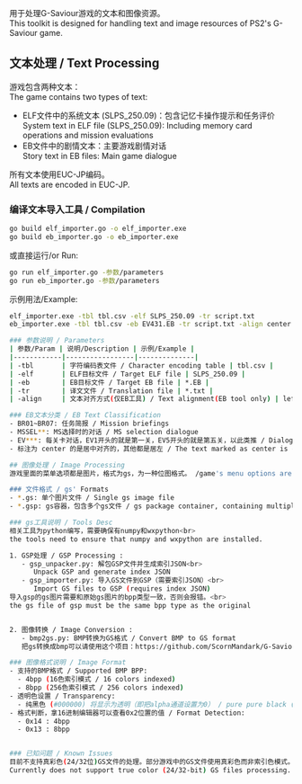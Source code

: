 

用于处理G-Saviour游戏的文本和图像资源。<br>
This toolkit is designed for handling text and image resources of PS2's G-Saviour game.

## 文本处理 / Text Processing

游戏包含两种文本：<br>
The game contains two types of text:
- ELF文件中的系统文本 (SLPS_250.09)：包含记忆卡操作提示和任务评价<br>
  System text in ELF file (SLPS_250.09): Including memory card operations and mission evaluations
- EB文件中的剧情文本：主要游戏剧情对话<br>
  Story text in EB files: Main game dialogue

所有文本使用EUC-JP编码。<br>
All texts are encoded in EUC-JP.

### 编译文本导入工具 / Compilation

```bash
go build elf_importer.go -o elf_importer.exe
go build eb_importer.go -o eb_importer.exe
```
或直接运行/or Run:
```bash
go run elf_importer.go -参数/parameters
go run eb_importer.go -参数/parameters
```
示例用法/Example:
```bash
elf_importer.exe -tbl tbl.csv -elf SLPS_250.09 -tr script.txt
eb_importer.exe -tbl tbl.csv -eb EV431.EB -tr script.txt -align center

### 参数说明 / Parameters
| 参数/Param | 说明/Description | 示例/Example |
|------------|-----------------|--------------|
| -tbl       | 字符编码表文件 / Character encoding table | tbl.csv |
| -elf       | ELF目标文件 / Target ELF file | SLPS_250.09 |
| -eb        | EB目标文件 / Target EB file | *.EB |
| -tr        | 译文文件 / Translation file | *.txt |
| -align     | 文本对齐方式(仅EB工具) / Text alignment(EB tool only) | left/center |

### EB文本分类 / EB Text Classification
- BR01~BR07: 任务简报 / Mission briefings
- MSSEL**: MS选择时的对话 / MS selection dialogue
- EV***: 每关卡对话，EV1开头的就是第一关，EV5开头的就是第五关，以此类推 / Dialogue for each level, EV1 is the first level, EV5 is the fifth level, and so on
- 标注为 center 的是居中对齐的，其他都是居左 / The text marked as center is centered, others are left

## 图像处理 / Image Processing
游戏里面的菜单选项都是图片，格式为gs，为一种位图格式。 /game's menu options are images, the format is gs, which is a bitmap format.

### 文件格式 / gs' Formats
- *.gs: 单个图片文件 / Single gs image file
- *.gsp: gs容器，包含多个gs文件 / gs package container, containing multiple gs 

### gs工具说明 / Tools Desc
相关工具为python编写，需要确保有numpy和wxpython<br>
the tools need to ensure that numpy and wxpython are installed.

1. GSP处理 / GSP Processing :
   - gsp_unpacker.py: 解包GSP文件并生成索引JSON<br>
      Unpack GSP and generate index JSON
   - gsp_importer.py: 导入GS文件到GSP（需要索引JSON）<br>
      Import GS files to GSP (requires index JSON)
导入gsp的gs图片需要和原始gs图片的bpp类型一致，否则会报错。<br>
the gs file of gsp must be the same bpp type as the original


2. 图像转换 / Image Conversion :
   - bmp2gs.py: BMP转换为GS格式 / Convert BMP to GS format
   把gs转换成bmp可以请使用这个项目：https://github.com/ScornMandark/G-SaviourExtract

### 图像格式说明 / Image Format 
- 支持的BMP格式 / Supported BMP BPP:
  - 4bpp (16色索引模式 / 16 colors indexed)
  - 8bpp (256色索引模式 / 256 colors indexed)
- 透明色设置 / Transparency:
  - 纯黑色 (#000000) 将显示为透明（即把alpha通道设置为0） / pure pure black (#000000) will be displayed as transparent
- 格式判断，拿16进制编辑器可以查看0x2位置的值 / Format Detection:
  - 0x14 : 4bpp
  - 0x13 : 8bpp


### 已知问题 / Known Issues
目前不支持真彩色(24/32位)GS文件的处理。部分游戏中的GS文件使用真彩色而非索引色模式。<br>
Currently does not support true color (24/32-bit) GS files processing. Some GS files in the game use true color instead of indexed color mode.